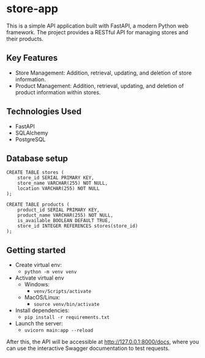 # store-app

This is a simple API application built with FastAPI, a modern Python web framework. The project provides a RESTful API for managing stores and their products.

## Key Features
- Store Management: Addition, retrieval, updating, and deletion of store information.
- Product Management: Addition, retrieval, updating, and deletion of product information within stores.
## Technologies Used
- FastAPI
- SQLAlchemy
- PostgreSQL

## Database setup
```
CREATE TABLE stores (
    store_id SERIAL PRIMARY KEY,
    store_name VARCHAR(255) NOT NULL,
    location VARCHAR(255) NOT NULL
);

CREATE TABLE products (
    product_id SERIAL PRIMARY KEY,
    product_name VARCHAR(255) NOT NULL,
    is_available BOOLEAN DEFAULT TRUE,
    store_id INTEGER REFERENCES stores(store_id)
);
```

## Getting started
* Create virtual env:
  * `python -m venv venv`
* Activate virtual env
  * Windows:
    * `venv/Scripts/activate`
  * MacOS/Linux:
    * `source venv/bin/activate`
* Install dependencies: 
  * `pip install -r requirements.txt`
* Launch the server:
  * `uvicorn main:app --reload`

After this, the API will be accessible at http://127.0.0.1:8000/docs, where you can use the interactive Swagger documentation to test requests.
